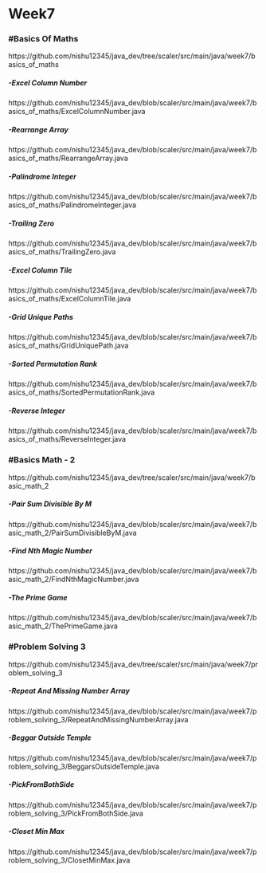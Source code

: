 # Week7

<h3>#Basics Of Maths</h3>
https://github.com/nishu12345/java_dev/tree/scaler/src/main/java/week7/basics_of_maths

<h5>-Excel Column Number</h5>
https://github.com/nishu12345/java_dev/blob/scaler/src/main/java/week7/basics_of_maths/ExcelColumnNumber.java

<h5>-Rearrange Array</h5>
https://github.com/nishu12345/java_dev/blob/scaler/src/main/java/week7/basics_of_maths/RearrangeArray.java

<h5>-Palindrome Integer</h5>
https://github.com/nishu12345/java_dev/blob/scaler/src/main/java/week7/basics_of_maths/PalindromeInteger.java

<h5>-Trailing Zero</h5>
https://github.com/nishu12345/java_dev/blob/scaler/src/main/java/week7/basics_of_maths/TrailingZero.java

<h5>-Excel Column Tile</h5>
https://github.com/nishu12345/java_dev/blob/scaler/src/main/java/week7/basics_of_maths/ExcelColumnTile.java

<h5>-Grid Unique Paths</h5>
https://github.com/nishu12345/java_dev/blob/scaler/src/main/java/week7/basics_of_maths/GridUniquePath.java

<h5>-Sorted Permutation Rank</h5>
https://github.com/nishu12345/java_dev/blob/scaler/src/main/java/week7/basics_of_maths/SortedPermutationRank.java

<h5>-Reverse Integer</h5>
https://github.com/nishu12345/java_dev/blob/scaler/src/main/java/week7/basics_of_maths/ReverseInteger.java

<h3>#Basics Math - 2</h3>
https://github.com/nishu12345/java_dev/tree/scaler/src/main/java/week7/basic_math_2

<h5>-Pair Sum Divisible By M</h5>
https://github.com/nishu12345/java_dev/blob/scaler/src/main/java/week7/basic_math_2/PairSumDivisibleByM.java

<h5>-Find Nth Magic Number</h5>
https://github.com/nishu12345/java_dev/blob/scaler/src/main/java/week7/basic_math_2/FindNthMagicNumber.java

<h5>-The Prime Game</h5>
https://github.com/nishu12345/java_dev/blob/scaler/src/main/java/week7/basic_math_2/ThePrimeGame.java

<h3>#Problem Solving 3</h3>
https://github.com/nishu12345/java_dev/tree/scaler/src/main/java/week7/problem_solving_3

<h5>-Repeat And Missing Number Array</h5>
https://github.com/nishu12345/java_dev/blob/scaler/src/main/java/week7/problem_solving_3/RepeatAndMissingNumberArray.java

<h5>-Beggar Outside Temple</h5>
https://github.com/nishu12345/java_dev/blob/scaler/src/main/java/week7/problem_solving_3/BeggarsOutsideTemple.java

<h5>-PickFromBothSide</h5>
https://github.com/nishu12345/java_dev/blob/scaler/src/main/java/week7/problem_solving_3/PickFromBothSide.java

<h5>-Closet Min Max</h5>
https://github.com/nishu12345/java_dev/blob/scaler/src/main/java/week7/problem_solving_3/ClosetMinMax.java
